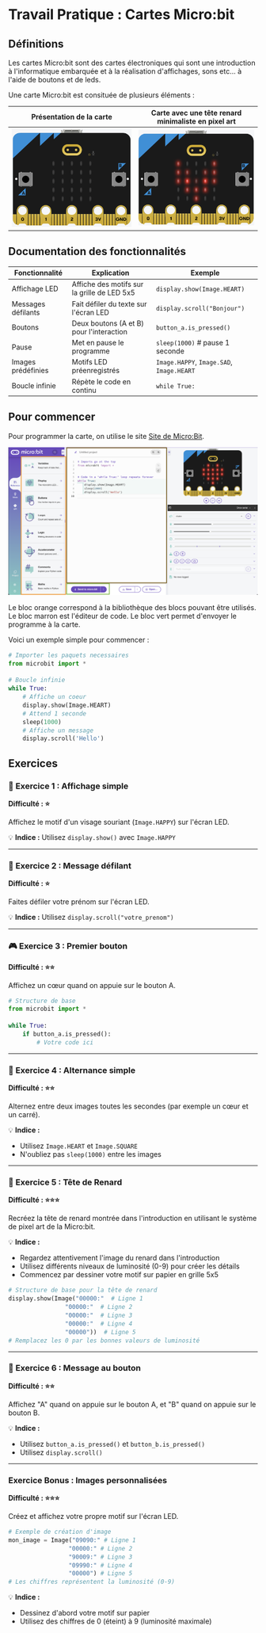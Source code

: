 # Travail Pratique : Cartes Micro:bit

## Définitions

Les cartes Micro:bit sont des cartes électroniques qui sont une introduction à l'informatique embarquée et à la réalisation d'affichages, sons etc... à l'aide de boutons et de leds.

Une carte Micro:bit est consituée de plusieurs éléments :

|Présentation de la carte|Carte avec une tête renard minimaliste en pixel art|
|:-:|:-:|
|![carte](microbit.png)|![fox](fox_microbit.png)|

## Documentation des fonctionnalités

| Fonctionnalité | Explication | Exemple |
|----------------|-------------|----------|
| Affichage LED | Affiche des motifs sur la grille de LED 5x5 | `display.show(Image.HEART)` |
| Messages défilants | Fait défiler du texte sur l'écran LED | `display.scroll("Bonjour")` |
| Boutons | Deux boutons (A et B) pour l'interaction | `button_a.is_pressed()` |
| Pause | Met en pause le programme | `sleep(1000)` # pause 1 seconde |
| Images prédéfinies | Motifs LED préenregistrés | `Image.HAPPY`, `Image.SAD`, `Image.HEART` |
| Boucle infinie | Répète le code en continu | `while True:` |

## Pour commencer

Pour programmer la carte, on utilise le site [Site de Micro:Bit](https://python.microbit.org/v/3/reference).

![site](editor.png)

Le bloc orange correspond à la bibliothèque des blocs pouvant être utilisés.
Le bloc marron est l'éditeur de code.
Le bloc vert permet d'envoyer le programme à la carte.

Voici un exemple simple pour commencer :

```python
# Importer les paquets necessaires
from microbit import *

# Boucle infinie
while True:
    # Affiche un coeur
    display.show(Image.HEART)
    # Attend 1 seconde
    sleep(1000)
    # Affiche un message
    display.scroll('Hello')
```

## Exercices

### 🌟 Exercice 1 : Affichage simple
**Difficulté : ⭐**

Affichez le motif d'un visage souriant (`Image.HAPPY`) sur l'écran LED.

💡 **Indice :** Utilisez `display.show()` avec `Image.HAPPY`

---

### 🎨 Exercice 2 : Message défilant
**Difficulté : ⭐**

Faites défiler votre prénom sur l'écran LED.

💡 **Indice :** Utilisez `display.scroll("votre_prenom")`

---

### 🎮 Exercice 3 : Premier bouton
**Difficulté : ⭐⭐**

Affichez un cœur quand on appuie sur le bouton A.

```python
# Structure de base
from microbit import *

while True:
    if button_a.is_pressed():
        # Votre code ici
```

---

### 🎨 Exercice 4 : Alternance simple
**Difficulté : ⭐⭐**

Alternez entre deux images toutes les secondes (par exemple un cœur et un carré).

💡 **Indice :** 
- Utilisez `Image.HEART` et `Image.SQUARE`
- N'oubliez pas `sleep(1000)` entre les images

---

### 🦊 Exercice 5 : Tête de Renard
**Difficulté : ⭐⭐⭐**

Recréez la tête de renard montrée dans l'introduction en utilisant le système de pixel art de la Micro:bit.

💡 **Indice :**

- Regardez attentivement l'image du renard dans l'introduction
- Utilisez différents niveaux de luminosité (0-9) pour créer les détails
- Commencez par dessiner votre motif sur papier en grille 5x5

```python
# Structure de base pour la tête de renard
display.show(Image("00000:"  # Ligne 1
                "00000:"  # Ligne 2
                "00000:"  # Ligne 3
                "00000:"  # Ligne 4
                "00000"))  # Ligne 5
# Remplacez les 0 par les bonnes valeurs de luminosité
```

---

### 🌟 Exercice 6 : Message au bouton
**Difficulté : ⭐⭐**

Affichez "A" quand on appuie sur le bouton A, et "B" quand on appuie sur le bouton B.

💡 **Indice :** 
- Utilisez `button_a.is_pressed()` et `button_b.is_pressed()`
- Utilisez `display.scroll()`

---

### Exercice Bonus : Images personnalisées
**Difficulté : ⭐⭐⭐**

Créez et affichez votre propre motif sur l'écran LED.

```python
# Exemple de création d'image
mon_image = Image("09090:" # Ligne 1
                 "00000:" # Ligne 2
                 "90009:" # Ligne 3
                 "09990:" # Ligne 4
                 "00000") # Ligne 5
# Les chiffres représentent la luminosité (0-9)
```



💡 **Indice :** 
- Dessinez d'abord votre motif sur papier
- Utilisez des chiffres de 0 (éteint) à 9 (luminosité maximale)